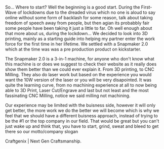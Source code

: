 So... Where to start? Well the beginning is a good start. During the First-Wave of lockdowns due to the dreaded virus which no one is aloud to say online without some form of backlash for some reason, talk about taking freedom of speech away from people, but then agian its probabbly fair some people have been taking it just a little to far. Oh well enough about that more about us, during the lockdown... We decided to look into 3D printing, mainly as a starting guide into helping my partner enter the work force for the first time in her lifetime. We settled with a Snapmaker 2.0 which at the time was was a pre production product on kickstarter. 

The Snapmaker 2.0 is a 3-in-1 machine, for anyone who don't know what this machine is or does we suggest to check their website as it really does show them better than we could ever explain it. From 3D printing, to CNC Milling. They also do laser work but based on the experience you would want the 10W version of the laser or you will be very disapointed. It was quite the learning curve, from no machining experience at all to now being able to 3D Print, Laser Cut/Engrave and last but not least and the most fassinating CNC Milling, notice we said milling not machining.

Our experience may be limited with the buisness side, however it will only get better, the more work we do the better we will become which is why we feel that we should have a different buisness approach, instead of trying to be the #1 or the top company in our field. That would be great but you can't just wake up and think that, you have to start, grind, sweat and bleed to get there so our motto/company slogan 

Craftgenix | Next Gen Craftsmanship.
